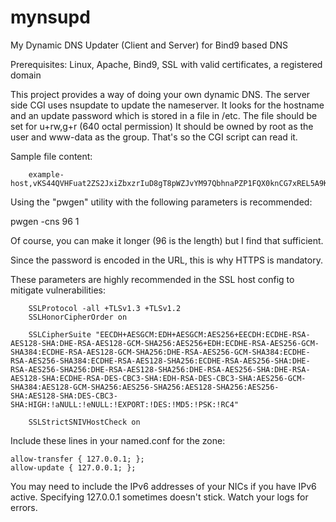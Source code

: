 # mynsupd
My Dynamic DNS Updater (Client and Server) for Bind9 based DNS

Prerequisites:  Linux, Apache, Bind9, SSL with valid certificates, a registered domain

This project provides a way of doing your own dynamic DNS.  The server side CGI uses nsupdate to update the nameserver.
It looks for the hostname and an update password which is stored in a file in /etc.
The file should be set for u+rw,g+r (640 octal permission)
It should be owned by root as the user and www-data as the group.  That's so the CGI script can read it.

Sample file content:

        example-host,vKS44QVHFuat2ZS2JxiZbxzrIuD8gT8pWZJvYM97QbhnaPZP1FQX0knCG7xREL5A9KOxGQfjSDaNA5rdo1YSFZMG60KyzMz2

Using the "pwgen" utility with the following parameters is recommended:

pwgen -cns 96 1

Of course, you can make it longer (96 is the length) but I find that sufficient.

Since the password is encoded in the URL, this is why HTTPS is mandatory.

These parameters are highly recommended in the SSL host config to mitigate vulnerabilities:

        SSLProtocol -all +TLSv1.3 +TLSv1.2
        SSLHonorCipherOrder on

        SSLCipherSuite "EECDH+AESGCM:EDH+AESGCM:AES256+EECDH:ECDHE-RSA-AES128-SHA:DHE-RSA-AES128-GCM-SHA256:AES256+EDH:ECDHE-RSA-AES256-GCM-SHA384:ECDHE-RSA-AES128-GCM-SHA256:DHE-RSA-AES256-GCM-SHA384:ECDHE-RSA-AES256-SHA384:ECDHE-RSA-AES128-SHA256:ECDHE-RSA-AES256-SHA:DHE-RSA-AES256-SHA256:DHE-RSA-AES128-SHA256:DHE-RSA-AES256-SHA:DHE-RSA-AES128-SHA:ECDHE-RSA-DES-CBC3-SHA:EDH-RSA-DES-CBC3-SHA:AES256-GCM-SHA384:AES128-GCM-SHA256:AES256-SHA256:AES128-SHA256:AES256-SHA:AES128-SHA:DES-CBC3-SHA:HIGH:!aNULL:!eNULL:!EXPORT:!DES:!MD5:!PSK:!RC4"

        SSLStrictSNIVHostCheck on
 
Include these lines in your named.conf for the zone:

    allow-transfer { 127.0.0.1; };
    allow-update { 127.0.0.1; };

You may need to include the IPv6 addresses of your NICs if you have IPv6 active.  Specifying 127.0.0.1 sometimes doesn't stick.  Watch your logs for errors.
